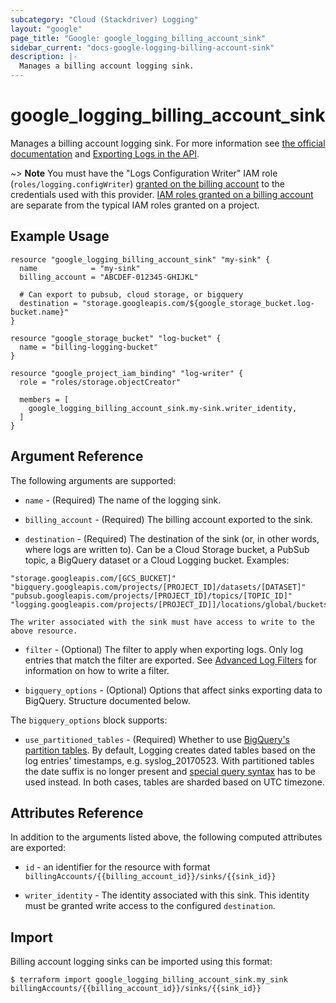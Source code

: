 ```yaml
---
subcategory: "Cloud (Stackdriver) Logging"
layout: "google"
page_title: "Google: google_logging_billing_account_sink"
sidebar_current: "docs-google-logging-billing-account-sink"
description: |-
  Manages a billing account logging sink.
---
```


# google\_logging\_billing\_account\_sink

Manages a billing account logging sink. For more information see
[the official documentation](https://cloud.google.com/logging/docs/) and
[Exporting Logs in the API](https://cloud.google.com/logging/docs/api/tasks/exporting-logs).

~> **Note** You must have the "Logs Configuration Writer" IAM role (`roles/logging.configWriter`)
[granted on the billing account](https://cloud.google.com/billing/reference/rest/v1/billingAccounts/getIamPolicy) to
the credentials used with this provider. [IAM roles granted on a billing account](https://cloud.google.com/billing/docs/how-to/billing-access) are separate from the
typical IAM roles granted on a project.

## Example Usage

```hcl
resource "google_logging_billing_account_sink" "my-sink" {
  name            = "my-sink"
  billing_account = "ABCDEF-012345-GHIJKL"

  # Can export to pubsub, cloud storage, or bigquery
  destination = "storage.googleapis.com/${google_storage_bucket.log-bucket.name}"
}

resource "google_storage_bucket" "log-bucket" {
  name = "billing-logging-bucket"
}

resource "google_project_iam_binding" "log-writer" {
  role = "roles/storage.objectCreator"

  members = [
    google_logging_billing_account_sink.my-sink.writer_identity,
  ]
}
```

## Argument Reference

The following arguments are supported:

* `name` - (Required) The name of the logging sink.

* `billing_account` - (Required) The billing account exported to the sink.

* `destination` - (Required) The destination of the sink (or, in other words, where logs are written to). Can be a
    Cloud Storage bucket, a PubSub topic, a BigQuery dataset or a Cloud Logging bucket. Examples:
```
"storage.googleapis.com/[GCS_BUCKET]"
"bigquery.googleapis.com/projects/[PROJECT_ID]/datasets/[DATASET]"
"pubsub.googleapis.com/projects/[PROJECT_ID]/topics/[TOPIC_ID]"
"logging.googleapis.com/projects/[PROJECT_ID]]/locations/global/buckets/[BUCKET_ID]"
```
    The writer associated with the sink must have access to write to the above resource.

* `filter` - (Optional) The filter to apply when exporting logs. Only log entries that match the filter are exported.
    See [Advanced Log Filters](https://cloud.google.com/logging/docs/view/advanced_filters) for information on how to
    write a filter.

* `bigquery_options` - (Optional) Options that affect sinks exporting data to BigQuery. Structure documented below.

The `bigquery_options` block supports:

* `use_partitioned_tables` - (Required) Whether to use [BigQuery's partition tables](https://cloud.google.com/bigquery/docs/partitioned-tables).
    By default, Logging creates dated tables based on the log entries' timestamps, e.g. syslog_20170523. With partitioned
    tables the date suffix is no longer present and [special query syntax](https://cloud.google.com/bigquery/docs/querying-partitioned-tables)
    has to be used instead. In both cases, tables are sharded based on UTC timezone.

## Attributes Reference

In addition to the arguments listed above, the following computed attributes are
exported:

* `id` - an identifier for the resource with format `billingAccounts/{{billing_account_id}}/sinks/{{sink_id}}`

* `writer_identity` - The identity associated with this sink. This identity must be granted write access to the
    configured `destination`.

## Import

Billing account logging sinks can be imported using this format:

```
$ terraform import google_logging_billing_account_sink.my_sink billingAccounts/{{billing_account_id}}/sinks/{{sink_id}}
```
